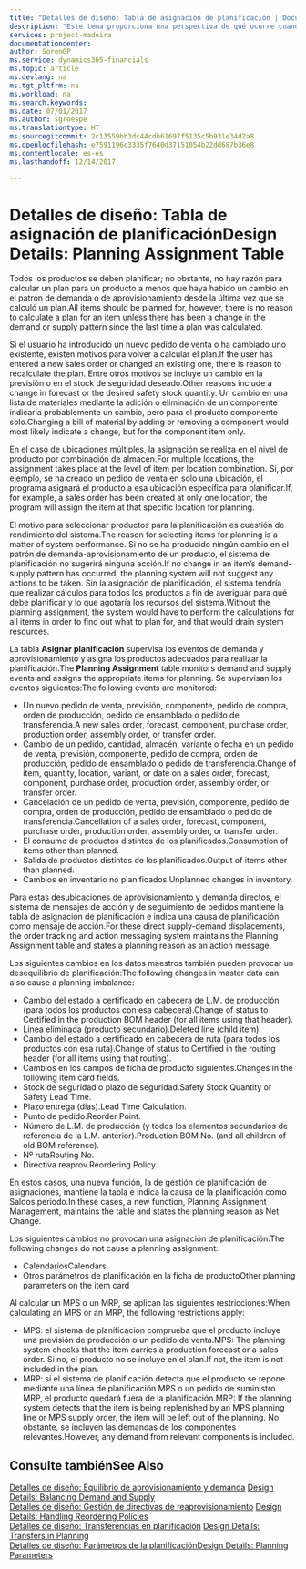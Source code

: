 ```yaml
---
title: "Detalles de diseño: Tabla de asignación de planificación | Documentos de Microsoft"
description: "Este tema proporciona una perspectiva de qué ocurre cuando se modifica la forma en que realiza un plan para un producto."
services: project-madeira
documentationcenter: 
author: SorenGP
ms.service: dynamics365-financials
ms.topic: article
ms.devlang: na
ms.tgt_pltfrm: na
ms.workload: na
ms.search.keywords: 
ms.date: 07/01/2017
ms.author: sgroespe
ms.translationtype: HT
ms.sourcegitcommit: 2c13559bb3dc44cdb61697f5135c5b931e34d2a8
ms.openlocfilehash: e7591196c3335f7640d37151054b22dd687b36e8
ms.contentlocale: es-es
ms.lasthandoff: 12/14/2017

---
```

# <a name="design-details-planning-assignment-table"></a><span data-ttu-id="6f726-103">Detalles de diseño: Tabla de asignación de planificación</span><span class="sxs-lookup"><span data-stu-id="6f726-103">Design Details: Planning Assignment Table</span></span>
<span data-ttu-id="6f726-104">Todos los productos se deben planificar; no obstante, no hay razón para calcular un plan para un producto a menos que haya habido un cambio en el patrón de demanda o de aprovisionamiento desde la última vez que se calculó un plan.</span><span class="sxs-lookup"><span data-stu-id="6f726-104">All items should be planned for, however, there is no reason to calculate a plan for an item unless there has been a change in the demand or supply pattern since the last time a plan was calculated.</span></span>  
  
<span data-ttu-id="6f726-105">Si el usuario ha introducido un nuevo pedido de venta o ha cambiado uno existente, existen motivos para volver a calcular el plan.</span><span class="sxs-lookup"><span data-stu-id="6f726-105">If the user has entered a new sales order or changed an existing one, there is reason to recalculate the plan.</span></span> <span data-ttu-id="6f726-106">Entre otros motivos se incluye un cambio en la previsión o en el stock de seguridad deseado.</span><span class="sxs-lookup"><span data-stu-id="6f726-106">Other reasons include a change in forecast or the desired safety stock quantity.</span></span> <span data-ttu-id="6f726-107">Un cambio en una lista de materiales mediante la adición o eliminación de un componente indicaría probablemente un cambio, pero para el producto componente solo.</span><span class="sxs-lookup"><span data-stu-id="6f726-107">Changing a bill of material by adding or removing a component would most likely indicate a change, but for the component item only.</span></span>  
  
<span data-ttu-id="6f726-108">En el caso de ubicaciones múltiples, la asignación se realiza en el nivel de producto por combinación de almacén.</span><span class="sxs-lookup"><span data-stu-id="6f726-108">For multiple locations, the assignment takes place at the level of item per location combination.</span></span> <span data-ttu-id="6f726-109">Si, por ejemplo, se ha creado un pedido de venta en solo una ubicación, el programa asignará el producto a esa ubicación específica para planificar.</span><span class="sxs-lookup"><span data-stu-id="6f726-109">If, for example, a sales order has been created at only one location, the program will assign the item at that specific location for planning.</span></span>  
  
<span data-ttu-id="6f726-110">El motivo para seleccionar productos para la planificación es cuestión de rendimiento del sistema.</span><span class="sxs-lookup"><span data-stu-id="6f726-110">The reason for selecting items for planning is a matter of system performance.</span></span> <span data-ttu-id="6f726-111">Si no se ha producido ningún cambio en el patrón de demanda-aprovisionamiento de un producto, el sistema de planificación no sugerirá ninguna acción.</span><span class="sxs-lookup"><span data-stu-id="6f726-111">If no change in an item’s demand-supply pattern has occurred, the planning system will not suggest any actions to be taken.</span></span> <span data-ttu-id="6f726-112">Sin la asignación de planificación, el sistema tendría que realizar cálculos para todos los productos a fin de averiguar para qué debe planificar y lo que agotaría los recursos del sistema.</span><span class="sxs-lookup"><span data-stu-id="6f726-112">Without the planning assignment, the system would have to perform the calculations for all items in order to find out what to plan for, and that would drain system resources.</span></span>  
  
<span data-ttu-id="6f726-113">La tabla **Asignar planificación** supervisa los eventos de demanda y aprovisionamiento y asigna los productos adecuados para realizar la planificación.</span><span class="sxs-lookup"><span data-stu-id="6f726-113">The **Planning Assignment** table monitors demand and supply events and assigns the appropriate items for planning.</span></span> <span data-ttu-id="6f726-114">Se supervisan los eventos siguientes:</span><span class="sxs-lookup"><span data-stu-id="6f726-114">The following events are monitored:</span></span>  
  
* <span data-ttu-id="6f726-115">Un nuevo pedido de venta, previsión, componente, pedido de compra, orden de producción, pedido de ensamblado o pedido de transferencia.</span><span class="sxs-lookup"><span data-stu-id="6f726-115">A new sales order, forecast, component, purchase order, production order, assembly order, or transfer order.</span></span>  
* <span data-ttu-id="6f726-116">Cambio de un pedido, cantidad, almacén, variante o fecha en un pedido de venta, previsión, componente, pedido de compra, orden de producción, pedido de ensamblado o pedido de transferencia.</span><span class="sxs-lookup"><span data-stu-id="6f726-116">Change of item, quantity, location, variant, or date on a sales order, forecast, component, purchase order, production order, assembly order, or transfer order.</span></span>  
* <span data-ttu-id="6f726-117">Cancelación de un pedido de venta, previsión, componente, pedido de compra, orden de producción, pedido de ensamblado o pedido de transferencia.</span><span class="sxs-lookup"><span data-stu-id="6f726-117">Cancellation of a sales order, forecast, component, purchase order, production order, assembly order, or transfer order.</span></span>  
* <span data-ttu-id="6f726-118">El consumo de productos distintos de los planificados.</span><span class="sxs-lookup"><span data-stu-id="6f726-118">Consumption of items other than planned.</span></span>  
* <span data-ttu-id="6f726-119">Salida de productos distintos de los planificados.</span><span class="sxs-lookup"><span data-stu-id="6f726-119">Output of items other than planned.</span></span>  
* <span data-ttu-id="6f726-120">Cambios en inventario no planificados.</span><span class="sxs-lookup"><span data-stu-id="6f726-120">Unplanned changes in inventory.</span></span>  
  
<span data-ttu-id="6f726-121">Para estas desubicaciones de aprovisionamiento y demanda directos, el sistema de mensajes de acción y de seguimiento de pedidos mantiene la tabla de asignación de planificación e indica una causa de planificación como mensaje de acción.</span><span class="sxs-lookup"><span data-stu-id="6f726-121">For these direct supply-demand displacements, the order tracking and action messaging system maintains the Planning Assignment table and states a planning reason as an action message.</span></span>  
  
<span data-ttu-id="6f726-122">Los siguientes cambios en los datos maestros también pueden provocar un desequilibrio de planificación:</span><span class="sxs-lookup"><span data-stu-id="6f726-122">The following changes in master data can also cause a planning imbalance:</span></span>  
  
* <span data-ttu-id="6f726-123">Cambio del estado a certificado en cabecera de L.M. de producción (para todos los productos con esa cabecera).</span><span class="sxs-lookup"><span data-stu-id="6f726-123">Change of status to Certified in the production BOM header (for all items using that header).</span></span>  
* <span data-ttu-id="6f726-124">Línea eliminada (producto secundario).</span><span class="sxs-lookup"><span data-stu-id="6f726-124">Deleted line (child item).</span></span>  
* <span data-ttu-id="6f726-125">Cambio del estado a certificado en cabecera de ruta (para todos los productos con esa ruta).</span><span class="sxs-lookup"><span data-stu-id="6f726-125">Change of status to Certified in the routing header (for all items using that routing).</span></span>  
* <span data-ttu-id="6f726-126">Cambios en los campos de ficha de producto siguientes.</span><span class="sxs-lookup"><span data-stu-id="6f726-126">Changes in the following item card fields.</span></span>  
* <span data-ttu-id="6f726-127">Stock de seguridad o plazo de seguridad.</span><span class="sxs-lookup"><span data-stu-id="6f726-127">Safety Stock Quantity or Safety Lead Time.</span></span>  
* <span data-ttu-id="6f726-128">Plazo entrega (días).</span><span class="sxs-lookup"><span data-stu-id="6f726-128">Lead Time Calculation.</span></span>  
* <span data-ttu-id="6f726-129">Punto de pedido.</span><span class="sxs-lookup"><span data-stu-id="6f726-129">Reorder Point.</span></span>  
* <span data-ttu-id="6f726-130">Número de L.M. de producción (y todos los elementos secundarios de referencia de la L.M. anterior).</span><span class="sxs-lookup"><span data-stu-id="6f726-130">Production BOM No. (and all children of old BOM reference).</span></span>  
* <span data-ttu-id="6f726-131">Nº ruta</span><span class="sxs-lookup"><span data-stu-id="6f726-131">Routing No.</span></span>  
* <span data-ttu-id="6f726-132">Directiva reaprov.</span><span class="sxs-lookup"><span data-stu-id="6f726-132">Reordering Policy.</span></span>  
  
<span data-ttu-id="6f726-133">En estos casos, una nueva función, la de gestión de planificación de asignaciones, mantiene la tabla e indica la causa de la planificación como Saldos periodo.</span><span class="sxs-lookup"><span data-stu-id="6f726-133">In these cases, a new function, Planning Assignment Management, maintains the table and states the planning reason as Net Change.</span></span>  
  
<span data-ttu-id="6f726-134">Los siguientes cambios no provocan una asignación de planificación:</span><span class="sxs-lookup"><span data-stu-id="6f726-134">The following changes do not cause a planning assignment:</span></span>  
  
* <span data-ttu-id="6f726-135">Calendarios</span><span class="sxs-lookup"><span data-stu-id="6f726-135">Calendars</span></span>  
* <span data-ttu-id="6f726-136">Otros parámetros de planificación en la ficha de producto</span><span class="sxs-lookup"><span data-stu-id="6f726-136">Other planning parameters on the item card</span></span>  
  
<span data-ttu-id="6f726-137">Al calcular un MPS o un MRP, se aplican las siguientes restricciones:</span><span class="sxs-lookup"><span data-stu-id="6f726-137">When calculating an MPS or an MRP, the following restrictions apply:</span></span>  
  
* <span data-ttu-id="6f726-138">MPS: el sistema de planificación comprueba que el producto incluye una previsión de producción o un pedido de venta.</span><span class="sxs-lookup"><span data-stu-id="6f726-138">MPS: The planning system checks that the item carries a production forecast or a sales order.</span></span> <span data-ttu-id="6f726-139">Si no, el producto no se incluye en el plan.</span><span class="sxs-lookup"><span data-stu-id="6f726-139">If not, the item is not included in the plan.</span></span>  
* <span data-ttu-id="6f726-140">MRP: si el sistema de planificación detecta que el producto se repone mediante una línea de planificación MPS o un pedido de suministro MRP, el producto quedará fuera de la planificación.</span><span class="sxs-lookup"><span data-stu-id="6f726-140">MRP: If the planning system detects that the item is being replenished by an MPS planning line or MPS supply order, the item will be left out of the planning.</span></span> <span data-ttu-id="6f726-141">No obstante, se incluyen las demandas de los componentes relevantes.</span><span class="sxs-lookup"><span data-stu-id="6f726-141">However, any demand from relevant components is included.</span></span>  
  
## <a name="see-also"></a><span data-ttu-id="6f726-142">Consulte también</span><span class="sxs-lookup"><span data-stu-id="6f726-142">See Also</span></span>  
<span data-ttu-id="6f726-143">[Detalles de diseño: Equilibrio de aprovisionamiento y demanda](design-details-balancing-demand-and-supply.md) </span><span class="sxs-lookup"><span data-stu-id="6f726-143">[Design Details: Balancing Demand and Supply](design-details-balancing-demand-and-supply.md) </span></span>  
<span data-ttu-id="6f726-144">[Detalles de diseño: Gestión de directivas de reaprovisionamiento](design-details-handling-reordering-policies.md) </span><span class="sxs-lookup"><span data-stu-id="6f726-144">[Design Details: Handling Reordering Policies](design-details-handling-reordering-policies.md) </span></span>  
<span data-ttu-id="6f726-145">[Detalles de diseño: Transferencias en planificación](design-details-transfers-in-planning.md) </span><span class="sxs-lookup"><span data-stu-id="6f726-145">[Design Details: Transfers in Planning](design-details-transfers-in-planning.md) </span></span>  
[<span data-ttu-id="6f726-146">Detalles de diseño: Parámetros de la planificación</span><span class="sxs-lookup"><span data-stu-id="6f726-146">Design Details: Planning Parameters</span></span>](design-details-planning-parameters.md)  

